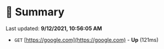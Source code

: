 # 📖 Summary
Last updated: **9/12/2021, 10:56:05 AM**

- `GET` [https://google.com](https://google.com) - **Up** (121ms)
